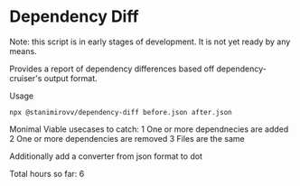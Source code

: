 # Dependency Diff

Note: this script is in early stages of development. It is not yet ready by any means.

Provides a report of dependency differences based off dependency-cruiser's output format.

Usage
```
npx @stanimirovv/dependency-diff before.json after.json
```

Monimal Viable usecases to catch:
1 One or more dependnecies are added
2 One or more dependencies are removed
3 Files are the same

Additionally add a converter from json format to dot


Total hours so far: 6